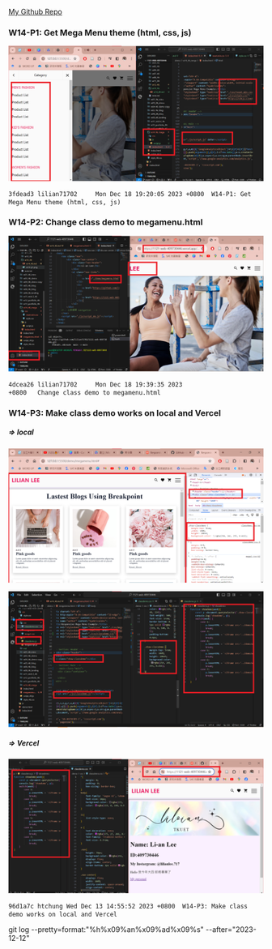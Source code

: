 [My Github Repo](https://github.com/lilian71702/1121-web-409730446)

 ### W14-P1: Get Mega Menu theme (html, css, js)
 
![](w14-p1.png)
 
```
3fdead3 lilian71702     Mon Dec 18 19:20:05 2023 +0800  W14-P1: Get Mega Menu theme (html, css, js)
```
### W14-P2: Change class demo to megamenu.html
 
![](w14-p2.png)
 
```
4dcea26 lilian71702     Mon Dec 18 19:39:35 2023 
+0800   Change class demo to megamenu.html     
```

### W14-P3: Make class demo works on local and Vercel
 
##### => local
 
![](w14-p3-1.png)
 
![](w14-p3-2.png)
 
##### => Vercel
 
![](w14-p3-3.png)
 
```
96d1a7c htchung Wed Dec 13 14:55:52 2023 +0800  W14-P3: Make class demo works on local and Vercel
```
git log --pretty=format:"%h%x09%an%x09%ad%x09%s" --after="2023-12-12"